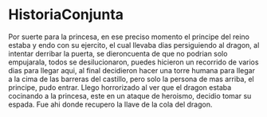 # HistoriaConjunta









Por suerte para la princesa, en ese preciso momento el principe del reino estaba y
endo con su ejercito, el cual llevaba dias persiguiendo al dragon, al intentar derribar 
la puerta, se dieroncuenta de que no podrian solo empujarala, todos se desilucionaron,
puedes hicieron un recorrido de varios dias para llegar aqui, al final decidieron hacer una 
torre humana para llegar a la cima de las barreras del castillo, pero solo la persona de mas 
arriba, el principe, pudo entrar. Llego horrorizado al ver que el dragon estaba cocinando
a la princesa, este en un ataque de heroismo, decidio tomar su espada.
Fue ahi donde recupero la llave de la cola del dragon.
